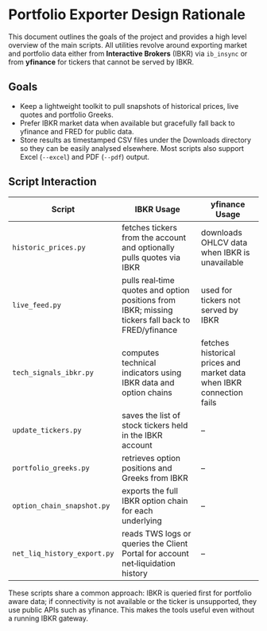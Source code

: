 # Portfolio Exporter Design Rationale

This document outlines the goals of the project and provides a high level overview of the main scripts. All utilities revolve around exporting market and portfolio data either from **Interactive Brokers** (IBKR) via `ib_insync` or from **yfinance** for tickers that cannot be served by IBKR.

## Goals

* Keep a lightweight toolkit to pull snapshots of historical prices, live quotes and portfolio Greeks.
* Prefer IBKR market data when available but gracefully fall back to yfinance and FRED for public data.
* Store results as timestamped CSV files under the Downloads directory so they can be easily analysed elsewhere. Most scripts also support Excel (`--excel`) and PDF (`--pdf`) output.

## Script Interaction

| Script | IBKR Usage | yfinance Usage |
| ------ | ---------- | -------------- |
| `historic_prices.py` | fetches tickers from the account and optionally pulls quotes via IBKR | downloads OHLCV data when IBKR is unavailable |
| `live_feed.py` | pulls real‑time quotes and option positions from IBKR; missing tickers fall back to FRED/yfinance | used for tickers not served by IBKR |
| `tech_signals_ibkr.py` | computes technical indicators using IBKR data and option chains | fetches historical prices and market data when IBKR connection fails |
| `update_tickers.py` | saves the list of stock tickers held in the IBKR account | – |
| `portfolio_greeks.py` | retrieves option positions and Greeks from IBKR | – |
| `option_chain_snapshot.py` | exports the full IBKR option chain for each underlying | – |
| `net_liq_history_export.py` | reads TWS logs or queries the Client Portal for account net‑liquidation history | – |

These scripts share a common approach: IBKR is queried first for portfolio aware data; if connectivity is not available or the ticker is unsupported, they use public APIs such as yfinance. This makes the tools useful even without a running IBKR gateway.


